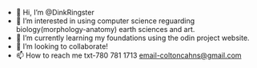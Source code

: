 - 👋 Hi, I’m @DinkRingster
- 👀 I’m interested in using computer science reguarding biology(morphology-anatomy) earth sciences and art.
- 🌱 I’m currently learning my foundations using the odin project website.
- 💞️ I’m looking to collaborate!
- 📫 How to reach me txt-780 781 1713 email-coltoncahns@gmail.com


<!---
DinkRingster/DinkRingster is a ✨ special ✨ repository because its `README.md` (this file) appears on your GitHub profile.
You can click the Preview link to take a look at your changes.
--->
